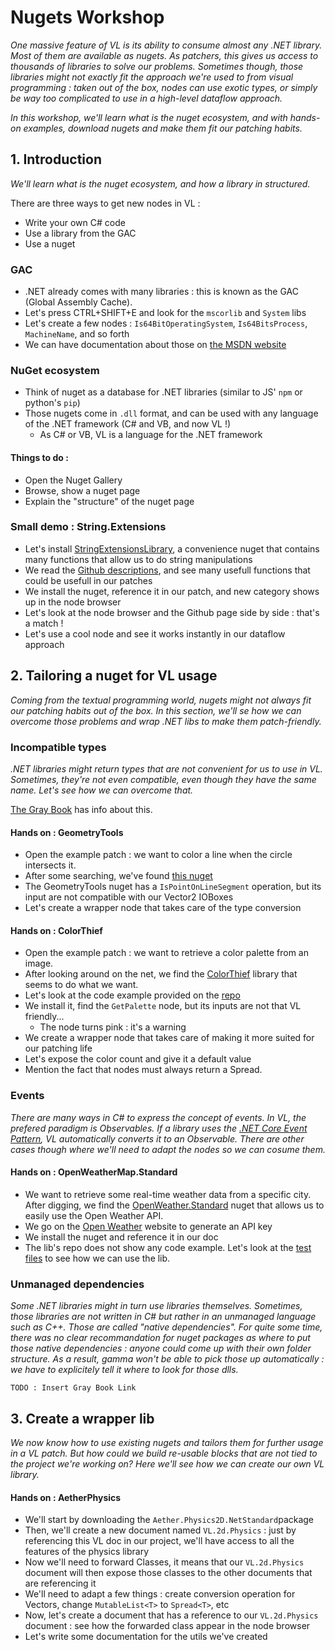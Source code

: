 # Nugets Workshop
_One massive feature of VL is its ability to consume almost any .NET library. Most of them are available as nugets. As patchers, this gives us access to thousands of libraries to solve our problems. Sometimes though, those libraries might not exactly fit the approach we're used to from visual programming : taken out of the box, nodes can use exotic types, or simply be way too complicated to use in a high-level dataflow approach._

_In this workshop, we'll learn what is the nuget ecosystem, and with hands-on examples, download nugets and make them fit our patching habits._

## 1️. Introduction
_We'll learn what is the nuget ecosystem, and how a library in structured._

There are three ways to get new nodes in VL :

- Write your own C# code
- Use a library from the GAC
- Use a nuget

### GAC

- .NET already comes with many libraries : this is known as the GAC (Global Assembly Cache).
- Let's press CTRL+SHIFT+E and look for the `mscorlib` and `System` libs
- Let's create a few nodes : `Is64BitOperatingSystem`, `Is64BitsProcess`, `MachineName`, and so forth
- We can have documentation about those on [the MSDN website](https://docs.microsoft.com/en-us/dotnet/api/system.environment.is64bitoperatingsystem?view=netcore-3.1)

### NuGet ecosystem
- Think of nuget as a database for .NET libraries (similar to JS' `npm` or python's `pip`)
- Those nugets come in `.dll` format, and can be used with any language of the .NET framework (C# and VB, and now VL !)
    - As C# or VB, VL is a language for the .NET framework

#### Things to do :

- Open the Nuget Gallery
- Browse, show a nuget page
- Explain the "structure" of the nuget page

### Small demo : String.Extensions
- Let's install [StringExtensionsLibrary](https://www.nuget.org/packages/StringExtensionsLibrary/), a convenience nuget that contains many functions that allow us to do string manipulations
- We read the [Github descriptions](https://github.com/timothymugayi/StringExtensions), and see many usefull functions that could be usefull in our patches
- We install the nuget, reference it in our patch, and new category shows up in the node browser
- Let's look at the node browser and the Github page side by side : that's a match !
- Let's use a cool node and see it works instantly in our dataflow approach

## 2. Tailoring a nuget for VL usage
_Coming from the textual programming world, nugets might not always fit our patching habits out of the box. In this section, we'll se how we can overcome those problems and wrap .NET libs to make them patch-friendly._

### Incompatible types
_.NET libraries might return types that are not convenient for us to use in VL. Sometimes, they're not even compatible, even though they have the same name. Let's see how we can overcome that._

[The Gray Book](https://thegraybook.vvvv.org/reference/libraries/using-net-libraries.html#incompatible-types) has info about this.

#### Hands on : GeometryTools
- Open the example patch : we want to color a line when the circle intersects it.
- After some searching, we've found [this nuget](https://www.nuget.org/packages/GeometryTools/)
- The GeometryTools nuget has a `IsPointOnLineSegment` operation, but its input are not compatible with our Vector2 IOBoxes
- Let's create a wrapper node that takes care of the type conversion

#### Hands on : ColorThief
- Open the example patch : we want to retrieve a color palette from an image.
- After looking around on the net, we find the [ColorThief](https://www.nuget.org/packages/ksemenenko.ColorThief/) library that seems to do what we want.
- Let's look at the code example provided on the [repo](https://github.com/KSemenenko/ColorThief)
- We install it, find the `GetPalette` node, but its inputs are not that VL friendly...
    - The node turns pink : it's a warning
- We create a wrapper node that takes care of making it more suited for our patching life
- Let's expose the color count and give it a default value
- Mention the fact that nodes must always return a Spread.

### Events
_There are many ways in C# to express the concept of events. In VL, the prefered paradigm is Observables. If a library uses the [.NET Core Event Pattern](https://docs.microsoft.com/en-us/dotnet/csharp/modern-events), VL automatically converts it to an Observable. There are other cases though where we'll need to adapt the nodes so we can cosume them._

#### Hands on : OpenWeatherMap.Standard
- We want to retrieve some real-time weather data from a specific city. After digging, we find the [OpenWeather.Standard](https://www.nuget.org/packages/OpenWeatherMap.Standard/) nuget that allows us to easily use the Open Weather API.
- We go on the [Open Weather](https://openweathermap.org/guide) website to generate an API key
- We install the nuget and reference it in our doc
- The lib's repo does not show any code example. Let's look at the [test files](https://github.com/vb2ae/OpenWeatherMap.Standard/blob/master/OpenWeatherMap.Standard.Test/CityNameTests.cs) to see how we can use the lib.


### Unmanaged dependencies
_Some .NET libraries might in turn use libraries themselves. Sometimes, those libraries are not written in C# but rather in an unmanaged language such as C++. Those are called "native dependencies". For quite some time, there was no clear recommandation for nuget packages as where to put those native dependencies : anyone could come up with their own folder structure. As a result, gamma won't be able to pick those up automatically : we have to explicitely tell it where to look for those dlls._

```
TODO : Insert Gray Book Link
```

## 3. Create a wrapper lib
_We now know how to use existing nugets and tailors them for further usage in a VL patch. But how could we build re-usable blocks that are not tied to the project we're working on? Here we'll see how we can create our own VL library._

#### Hands on : AetherPhysics
- We'll start by downloading the `Aether.Physics2D.NetStandard`package
- Then, we'll create a new document named `VL.2d.Physics` : just by referencing this VL doc in our project, we'll have access to all the features of the physics library
- Now we'll need to forward Classes, it means that our `VL.2d.Physics` document will then expose those classes to the other documents that are referencing it
- We'll need to adapt a few things : create conversion operation for Vectors, change `MutableList<T>` to `Spread<T>`, etc
- Now, let's create a document that has a reference to our `VL.2d.Physics` document : see how the forwarded class appear in the node browser
- Let's write some documentation for the utils we've created